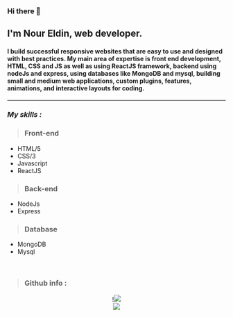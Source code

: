 ### Hi there 👋

## I'm Nour Eldin, web developer.

<h4> I build successful responsive websites that are easy to use and designed with best practices. My main area of ​​expertise is front end development, HTML, CSS and JS as well as using ReactJS framework, backend using nodeJs and express, using databases like MongoDB and mysql, building small and medium web applications, custom plugins, features, animations, and interactive layouts for coding.
 </h4>
<hr/>

### _My skills :_ 
> ### Front-end

 - HTML/5
 - CSS/3
 - Javascript
 - ReactJS
  
 > ### Back-end 
 - NodeJs
 - Express
> ### Database
 - MongoDB
 - Mysql
<br>

 
> ### Github info :
<p align="center">
!<img src="https://github-readme-stats.vercel.app/api/top-langs/?username=Nourtaha13&theme=compact" />
<br>
<img src="https://github-readme-stats.vercel.app/api?username=Nourtaha13&show_icons=true&theme=locale" />

</p>

